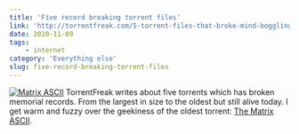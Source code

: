 ```yaml
---
title: 'Five record breaking torrent files'
link: 'http://torrentfreak.com/5-torrent-files-that-broke-mind-boggling-records-101107/'
date: 2010-11-09
tags:
    - internet
category: 'Everything else'
slug: five-record-breaking-torrent-files
---
```


[![](http://torrentfreak.com/images/matrix%20ascii%20small.gif "Matrix ASCII")](http://torrentfreak.com/5-torrent-files-that-broke-mind-boggling-records-101107/)
TorrentFreak writes about five torrents which has broken memorial records. From the largest in size
to the oldest but still alive today. I get warm and fuzzy over the geekiness of the oldest torrent:
[The Matrix ASCII](http://onyx.chattanoogastate.edu/~jack/matrix/).
